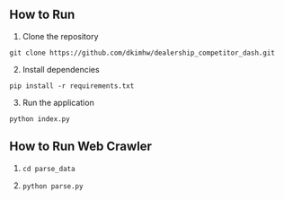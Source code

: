 
## How to Run

1. Clone the repository

```
git clone https://github.com/dkimhw/dealership_competitor_dash.git
```

2. Install dependencies

```
pip install -r requirements.txt
```

3. Run the application

```
python index.py
```

## How to Run Web Crawler

1. `cd parse_data`

2. `python parse.py`
